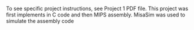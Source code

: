 To see specific project instructions, see Project 1 PDF file. This project was first implements in C code and then  MIPS assembly. MisaSim was used to simulate the assembly code
